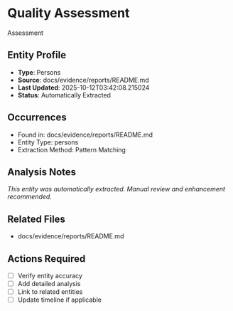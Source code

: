 # Quality Assessment
Assessment

## Entity Profile
- **Type**: Persons
- **Source**: docs/evidence/reports/README.md
- **Last Updated**: 2025-10-12T03:42:08.215024
- **Status**: Automatically Extracted

## Occurrences
- Found in: docs/evidence/reports/README.md
- Entity Type: persons
- Extraction Method: Pattern Matching

## Analysis Notes
*This entity was automatically extracted. Manual review and enhancement recommended.*

## Related Files
- docs/evidence/reports/README.md

## Actions Required
- [ ] Verify entity accuracy
- [ ] Add detailed analysis
- [ ] Link to related entities
- [ ] Update timeline if applicable
